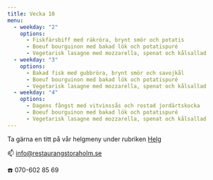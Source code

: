 ```yaml
---
title: Vecka 10
menu:
  - weekday: "2"
    options:
      - Fiskfärsbiff med räkröra, brynt smör och potatis
      - Boeuf bourguinon med bakad lök och potatispuré
      - Vegetarisk lasagne med mozzarella, spenat och kålsallad
  - weekday: "3"
    options:
      - Bakad fisk med gubbröra, brynt smör och savojkål
      - Boeuf bourguinon med bakad lök och potatispuré
      - Vegetarisk lasagne med mozzarella, spenat och kålsallad
  - weekday: "4"
    options:
      - Dagens fångst med vitvinssås och rostad jordärtskocka
      - Boeuf bourguinon med bakad lök och potatispuré
      - Vegetarisk lasagne med mozzarella, spenat och kålsallad
---
```

[](http://www.bjorlandagard.se)[](http://www.bjorlandagard.se)Ta gärna en titt på vår helgmeny under rubriken [Helg](https://www.restaurangstoraholm.se/helg/?i=2)

📫 info@restaurangstoraholm.se

☎️ 070-602 85 69